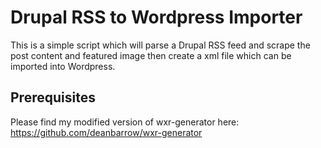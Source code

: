 # Drupal RSS to Wordpress Importer

This is a simple script which will parse a Drupal RSS feed and scrape the post content and featured image then create a xml file which can be imported into Wordpress.

## Prerequisites

Please find my modified version of wxr-generator here: https://github.com/deanbarrow/wxr-generator